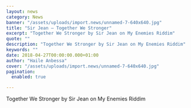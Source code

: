```yaml
---
layout: news
category: News
banner: "/assets/uploads/import.news/unnamed-7-640x640.jpg"
title: "Sir Jean – Together We Stronger"
excerpt: "Together We Stronger by Sir Jean on My Enemies Riddim"
quote: ""
description: "Together We Stronger by Sir Jean on My Enemies Riddim"
keywords: ""
date: 2018-04-27T00:00:00.000+01:00
author: "Haile Anbessa"
cover: "/assets/uploads/import.news/unnamed-7-640x640.jpg"
pagination:
  enabled: true

---
```


Together We Stronger by Sir Jean on My Enemies Riddim